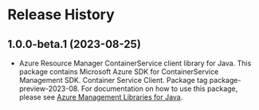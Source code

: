 # Release History

## 1.0.0-beta.1 (2023-08-25)

- Azure Resource Manager ContainerService client library for Java. This package contains Microsoft Azure SDK for ContainerService Management SDK. Container Service Client. Package tag package-preview-2023-08. For documentation on how to use this package, please see [Azure Management Libraries for Java](https://aka.ms/azsdk/java/mgmt).
